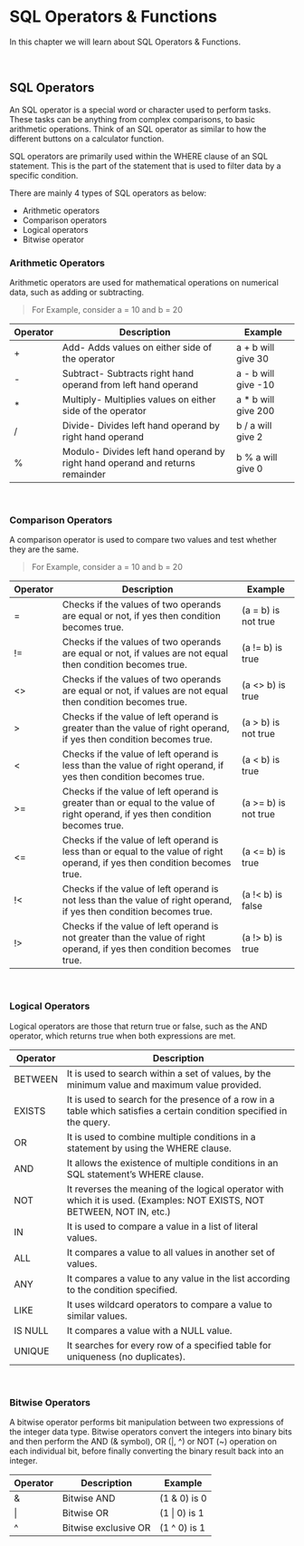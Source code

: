 # SQL Operators & Functions

In this chapter we will learn about SQL Operators & Functions.

<br>

## SQL Operators

An SQL operator is a special word or character used to perform tasks. These tasks can be anything from complex comparisons, to basic arithmetic operations. Think of an SQL operator as similar to how the different buttons on a calculator function.

SQL operators are primarily used within the WHERE clause of an SQL statement. This is the part of the statement that is used to filter data by a specific condition.

There are mainly 4 types of SQL operators as below:
- Arithmetic operators
- Comparison operators
- Logical operators
- Bitwise operator


### Arithmetic Operators 

Arithmetic operators are used for mathematical operations on numerical data, such as adding or subtracting.

> For Example, consider a = 10 and b = 20

| Operator | Description | Example |
|----------|-------------|---------|
| + |	Add- Adds values on either side of the operator | a + b will give 30 |
| -	| Subtract- Subtracts right hand operand from left hand operand | a - b will give -10 |
| * |	Multiply- Multiplies values on either side of the operator | a * b will give 200 |
| / |	Divide- Divides left hand operand by right hand operand | b / a will give 2 |
| % |	Modulo- Divides left hand operand by right hand operand and returns remainder | b % a will give 0 |

<br>

### Comparison Operators 

A comparison operator is used to compare two values and test whether they are the same.

> For Example, consider a = 10 and b = 20

| Operator | Description | Example |
|----------|-------------|---------|
| = |	Checks if the values of two operands are equal or not, if yes then condition becomes true. | (a = b) is not true |
| != | Checks if the values of two operands are equal or not, if values are not equal then condition becomes true. | (a != b) is true |
| <> |	Checks if the values of two operands are equal or not, if values are not equal then condition becomes true. | (a <> b) is true |
| > |	Checks if the value of left operand is greater than the value of right operand, if yes then condition becomes true. | (a > b) is not true |
| < |	Checks if the value of left operand is less than the value of right operand, if yes then condition becomes true. | (a < b) is true |
| >= | Checks if the value of left operand is greater than or equal to the value of right operand, if yes then condition becomes true. | (a >= b) is not true |
| <= | Checks if the value of left operand is less than or equal to the value of right operand, if yes then condition becomes true. | (a <= b) is true |
| !< | Checks if the value of left operand is not less than the value of right operand, if yes then condition becomes true. | (a !< b) is false |
| !> | Checks if the value of left operand is not greater than the value of right operand, if yes then condition becomes true. | (a !> b) is true |

<br>

### Logical Operators 

Logical operators are those that return true or false, such as the AND operator, which returns true when both expressions are met.

| Operator | Description |
|----------|-------------|
| BETWEEN | It is used to search within a set of values, by the minimum value and maximum value provided. |
| EXISTS | It is used to search for the presence of a row in a table which satisfies a certain condition specified in the query. |
| OR | It is used to combine multiple conditions in a statement by using the WHERE clause. |
| AND | It allows the existence of multiple conditions in an SQL statement’s WHERE clause. |
| NOT | It reverses the meaning of the logical operator with which it is used. (Examples: NOT EXISTS, NOT BETWEEN, NOT IN, etc.) |
| IN | It is used to compare a value in a list of literal values. |
| ALL | It compares a value to all values in another set of values. |
| ANY | It compares a value to any value in the list according to the condition specified. |
| LIKE | It uses wildcard operators to compare a value to similar values. |
| IS NULL | It compares a value with a NULL value. |
| UNIQUE | It searches for every row of a specified table for uniqueness (no duplicates). |

<br>

### Bitwise Operators

A bitwise operator performs bit manipulation between two expressions of the integer data type. Bitwise operators convert the integers into binary bits and then perform the AND (& symbol), OR (|, ^) or NOT (~) operation on each individual bit, before finally converting the binary result back into an integer.

| Operator | Description | Example |
|----------|-------------|---------|
| & | Bitwise AND | (1 & 0) is 0 |
| \| | Bitwise OR | (1 \| 0) is 1 |
| ^ | Bitwise exclusive OR | (1 ^ 0) is 1 |


<br>
